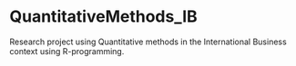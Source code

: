 # QuantitativeMethods_IB
Research project using Quantitative methods in the International Business context using R-programming.
